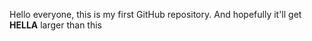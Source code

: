 Hello everyone, this is my first GitHub repository. And hopefully it'll get **HELLA** larger than this 